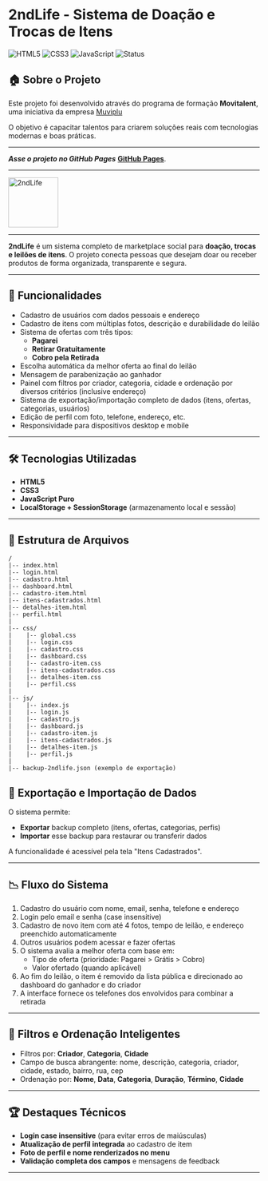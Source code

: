 # 2ndLife - Sistema de Doação e Trocas de Itens

![HTML5](https://img.shields.io/badge/HTML5-E34F26?style=for-the-badge&logo=html5&logoColor=white)
![CSS3](https://img.shields.io/badge/CSS3-1572B6?style=for-the-badge&logo=css3&logoColor=white)
![JavaScript](https://img.shields.io/badge/JavaScript-F7DF1E?style=for-the-badge&logo=javascript&logoColor=black)
![Status](https://img.shields.io/badge/status-completo-brightgreen?style=for-the-badge)


## 🏠 Sobre o Projeto

Este projeto foi desenvolvido através do programa de formação **Movitalent**, uma iniciativa da empresa <a href="https://www.moviplu.com/" target="_blank">Muviplu</a>

O objetivo é capacitar talentos para criarem soluções reais com tecnologias modernas e boas práticas.

---

 ***Asse o projeto no GitHub Pages***  **<a href="https://giovanigchaves.github.io/2ndLife/" target="_blank">GitHub Pages</a>**.



---
   
<img src="https://github.com/user-attachments/assets/729e147e-96f0-4418-b9b5-8b3b9f7198ce" width="100px" height="100px" alt="2ndLife">

---

**2ndLife** é um sistema completo de marketplace social para **doação, trocas e leilões de itens**. O projeto conecta pessoas que desejam doar ou receber produtos de forma organizada, transparente e segura.

---

## 🌟 Funcionalidades

- Cadastro de usuários com dados pessoais e endereço
- Cadastro de itens com múltiplas fotos, descrição e durabilidade do leilão
- Sistema de ofertas com três tipos:
  - **Pagarei**
  - **Retirar Gratuitamente**
  - **Cobro pela Retirada**
- Escolha automática da melhor oferta ao final do leilão
- Mensagem de parabenização ao ganhador
- Painel com filtros por criador, categoria, cidade e ordenação por diversos critérios (inclusive endereço)
- Sistema de exportação/importação completo de dados (itens, ofertas, categorias, usuários)
- Edição de perfil com foto, telefone, endereço, etc.
- Responsividade para dispositivos desktop e mobile

---

## 🛠️ Tecnologias Utilizadas

- **HTML5**
- **CSS3**
- **JavaScript Puro**
- **LocalStorage + SessionStorage** (armazenamento local e sessão)

---

## 📁 Estrutura de Arquivos

```
/
|-- index.html
|-- login.html
|-- cadastro.html
|-- dashboard.html
|-- cadastro-item.html
|-- itens-cadastrados.html
|-- detalhes-item.html
|-- perfil.html
|
|-- css/
|    |-- global.css
|    |-- login.css
|    |-- cadastro.css
|    |-- dashboard.css
|    |-- cadastro-item.css
|    |-- itens-cadastrados.css
|    |-- detalhes-item.css
|    |-- perfil.css
|
|-- js/
|    |-- index.js
|    |-- login.js
|    |-- cadastro.js
|    |-- dashboard.js
|    |-- cadastro-item.js
|    |-- itens-cadastrados.js
|    |-- detalhes-item.js
|    |-- perfil.js
|
|-- backup-2ndlife.json (exemplo de exportação)
```
## 📒 Exportação e Importação de Dados

O sistema permite:

- **Exportar** backup completo (itens, ofertas, categorias, perfis)
- **Importar** esse backup para restaurar ou transferir dados

A funcionalidade é acessível pela tela "Itens Cadastrados".

---

## 📉 Fluxo do Sistema

1. Cadastro do usuário com nome, email, senha, telefone e endereço
2. Login pelo email e senha (case insensitive)
3. Cadastro de novo item com até 4 fotos, tempo de leilão, e endereço preenchido automaticamente
4. Outros usuários podem acessar e fazer ofertas
5. O sistema avalia a melhor oferta com base em:
   - Tipo de oferta (prioridade: Pagarei > Grátis > Cobro)
   - Valor ofertado (quando aplicável)
6. Ao fim do leilão, o item é removido da lista pública e direcionado ao dashboard do ganhador e do criador
7. A interface fornece os telefones dos envolvidos para combinar a retirada

---

## 📄 Filtros e Ordenação Inteligentes

- Filtros por: **Criador**, **Categoria**, **Cidade**
- Campo de busca abrangente: nome, descrição, categoria, criador, cidade, estado, bairro, rua, cep
- Ordenação por: **Nome**, **Data**, **Categoria**, **Duração**, **Término**, **Cidade**

---

## 🏆 Destaques Técnicos

- **Login case insensitive** (para evitar erros de maiúsculas)
- **Atualização de perfil integrada** ao cadastro de item
- **Foto de perfil e nome renderizados no menu**
- **Validação completa dos campos** e mensagens de feedback

---

